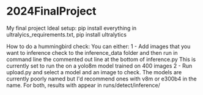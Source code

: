 # 2024FinalProject
My final project
Ideal setup: 
    pip install everything in ultralyics_requirements.txt, pip install ultralytics

How to do a hummingbird check:
You can either:
    1 - Add images that you want to inference check to the inference_data folder and then run in command line the commented out line at the bottom of inference.py 
    This is currently set to run the on a yolo8m model trained on 400 images
    2 - Run upload.py and select a model and an image to check. The models are currently poorly named but I'd recommend ones with v8m or e300b4 in the name. 
    For both, results with appear in runs/detect/inference/
